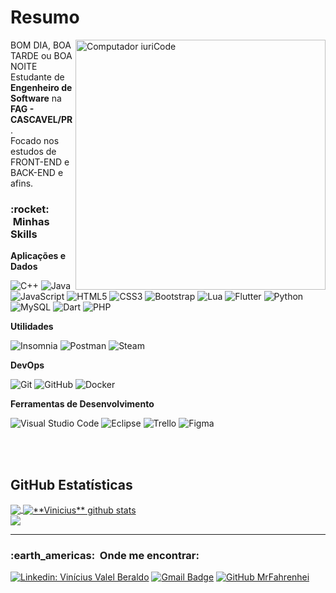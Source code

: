 # Resumo
<img src="https://raw.githubusercontent.com/MicaelliMedeiros/micaellimedeiros/master/image/computer-illustration.png" min-width="400px" max-width="400px" width="400px" align="right" alt="Computador iuriCode">

<p align="left"> 
  BOM DIA, BOA TARDE ou BOA NOITE<br>
  Estudante de <strong>Engenheiro de Software</strong> na <strong>FAG - CASCAVEL/PR</strong>.<br>
  Focado nos estudos de FRONT-END e BACK-END e afins.
</p>
<h3> :rocket: &nbsp;Minhas Skills </h3>

**Aplicações e Dados**

  ![C++](https://img.shields.io/badge/-C++-333333?style=flat&logo=C%2B%2B&logoColor=00599C)
  ![Java](https://img.shields.io/badge/-Java-333333?style=flat&logo=Java&logoColor=007396)
  ![JavaScript](https://img.shields.io/badge/-JavaScript-333333?style=flat&logo=javascript)
  ![HTML5](https://img.shields.io/badge/-HTML5-333333?style=flat&logo=HTML5)
  ![CSS3](https://img.shields.io/badge/-CSS-333333?style=flat&logo=CSS3&logoColor=1572B6)
  ![Bootstrap](https://img.shields.io/badge/Bootstrap-563D7C?style=flat&logo=bootstrap&logoColor=white)
  ![Lua](https://img.shields.io/badge/Lua-2C2D72?style=flat&logo=lua&logoColor=1572B6)
  ![Flutter](https://img.shields.io/badge/-Flutter-333333?style=flat&logo=Flutter)
  ![Python](https://img.shields.io/badge/Python-3776AB?style=flat&logo=python&logoColor=white)
  ![MySQL](https://img.shields.io/badge/-MySQL-333333?style=flat&logo=mysql)
  ![Dart](https://img.shields.io/badge/Dart-0175C2?style=flat&logo=dart&logoColor=white)
  ![PHP](https://img.shields.io/badge/PHP-777BB4?style=flat&logo=php&logoColor=white)
  
  **Utilidades**

  ![Insomnia](https://img.shields.io/badge/-Insomnia-333333?style=flat&logo=insomnia)
  ![Postman](https://img.shields.io/badge/-Postman-333333?style=flat&logo=postman)
  ![Steam](https://img.shields.io/badge/Steam-000000?style=flat&logo=steam&logoColor=white)

**DevOps**

  ![Git](https://img.shields.io/badge/-Git-333333?style=flat&logo=git)
  ![GitHub](https://img.shields.io/badge/-GitHub-333333?style=flat&logo=github)
  ![Docker](https://img.shields.io/badge/-Docker-333333?style=flat&logo=docker)
  
**Ferramentas de Desenvolvimento**

  ![Visual Studio Code](https://img.shields.io/badge/-Visual%20Studio%20Code-333333?style=flat&logo=visual-studio-code&logoColor=007ACC)
  ![Eclipse](https://img.shields.io/badge/-Eclipse-333333?style=flat&logo=eclipse-ide&logoColor=2C2255)
  ![Trello](https://img.shields.io/badge/-Trello-333333?style=flat&logo=trello&logoColor=007ACC)
  ![Figma](https://img.shields.io/badge/-Figma-333333?style=flat&logo=figma&logoColor=007ACC)
  
<br/>

<br>

## **GitHub Estatísticas**

<a href="https://github.com/MrFahrenhei">
  <img align="center" src="https://github-readme-stats.vercel.app/api/top-langs/?username=MrFahrenhei&theme=dracula&hide_langs_below=1" />
</a>

<a href="https://github.com/MrFahrenhei">
 <img align="center" src="https://github-readme-stats.vercel.app/api?username=MrFahrenhei&show_icons=true&theme=dracula&line_height=27" alt="**Vinicius** github stats"/>
</a>

<br>
<img src="https://img.shields.io/static/v1?label=Overview&message=Vinicius%20Valle%20Beraldo&color=f8efd4&style=for-the-badge&logo=GitHub">

<hr>
<h3> :earth_americas: &nbsp;Onde me encontrar: </h3> 

[![Linkedin: Vinícius Valel Beraldo](https://img.shields.io/badge/-Vinicius%20Valle%20Beraldo-blue?style=flat-square&logo=Linkedin&logoColor=white&link=)](https://www.linkedin.com/in/vin%C3%ADcius-valle-beraldo-9b85a2208/)
[![Gmail Badge](https://img.shields.io/badge/-viniciusvalleb@hotmail.com-006bed?style=flat-square&logo=Gmail&logoColor=white&link=mailto:SEU-EMAIL)](mailto:viniciusvalleb@hotmail.com)
[![GitHub MrFahrenhei]( https://img.shields.io/github/followers/MrFahrenhei?label=follow&style=social)](https://github.com/MrFahrenhei)
